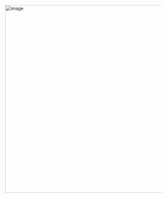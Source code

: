 <img width="1810" height="605" alt="image" src="https://github.com/user-attachments/assets/d4251c8f-7cb7-4319-8a82-55a44176155c" />
